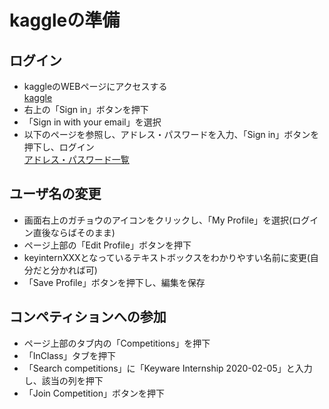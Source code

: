 # kaggleの準備


## ログイン
- kaggleのWEBページにアクセスする  
[kaggle](https://www.kaggle.com/)
- 右上の「Sign in」ボタンを押下  
- 「Sign in with your email」を選択
- 以下のページを参照し、アドレス・パスワードを入力、「Sign in」ボタンを押下し、ログイン  
  [アドレス・パスワード一覧](./password.html) 

## ユーザ名の変更
- 画面右上のガチョウのアイコンをクリックし、「My Profile」を選択(ログイン直後ならばそのまま)
- ページ上部の「Edit Profile」ボタンを押下
- keyinternXXXとなっているテキストボックスをわかりやすい名前に変更(自分だと分かれば可)
- 「Save Profile」ボタンを押下し、編集を保存

## コンペティションへの参加
- ページ上部のタブ内の「Competitions」を押下
- 「InClass」タブを押下
- 「Search competitions」に「Keyware Internship 2020-02-05」と入力し、該当の列を押下
- 「Join Competition」ボタンを押下


